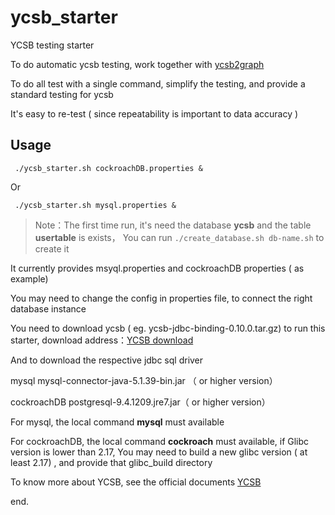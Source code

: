 # ycsb_starter

YCSB testing starter

To do automatic ycsb testing, work together with [ycsb2graph](https://github.com/chinglinwen/ycsb2graph)

To do all test with a single command, simplify the testing, and provide a standard testing for ycsb

It's easy to re-test (  since repeatability is important to data accuracy )

## Usage

	 ./ycsb_starter.sh cockroachDB.properties &
	 
Or

	 ./ycsb_starter.sh mysql.properties &
	 
> Note：The first time run, it's need the database **ycsb** and the table **usertable** is exists，
> You can run `./create_database.sh db-name.sh` to create it
	 
It currently provides msyql.properties and cockroachDB properties ( as example)

You may need to change the config in properties file, to connect the right database instance

You need to download ycsb ( eg. ycsb-jdbc-binding-0.10.0.tar.gz) to run this starter, download address：[YCSB download](https://github.com/brianfrankcooper/YCSB/releases)

And to download the respective jdbc sql driver

mysql
	mysql-connector-java-5.1.39-bin.jar （ or higher version）
	
cockroachDB
	postgresql-9.4.1209.jre7.jar（ or higher version）

For mysql, the local command **mysql** must available

For cockroachDB, the local command **cockroach** must available, if Glibc version is lower than 2.17, 
You may need to build a new glibc version ( at least 2.17) , and provide that glibc_build directory

To know more about YCSB, see the official documents [YCSB](https://github.com/brianfrankcooper/YCSB)

end.
